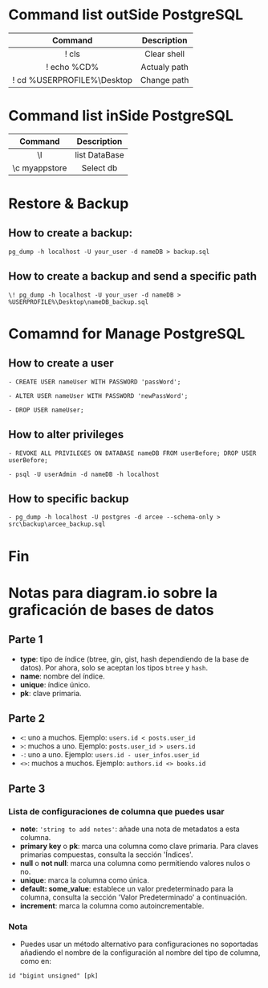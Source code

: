 # Command list outSide PostgreSQL

| Command | Description |
| :-----: | :-----: |
| \! cls                        | Clear shell |
| \! echo %CD%                  | Actualy path |
| \! cd %USERPROFILE%\Desktop   | Change path |

# Command list inSide PostgreSQL

| Command | Description |
| :-----: | :-----: |
| \l            | list DataBase |
| \c myappstore | Select db |


# Restore & Backup

## How to create a backup:

    pg_dump -h localhost -U your_user -d nameDB > backup.sql
    
## How to create a backup and send a specific path

    \! pg_dump -h localhost -U your_user -d nameDB > %USERPROFILE%\Desktop\nameDB_backup.sql

# Comamnd for Manage PostgreSQL

## How to create a user
    
    - CREATE USER nameUser WITH PASSWORD 'passWord';

    - ALTER USER nameUser WITH PASSWORD 'newPassWord';

    - DROP USER nameUser;

## How to alter privileges

    - REVOKE ALL PRIVILEGES ON DATABASE nameDB FROM userBefore; DROP USER userBefore;

    - psql -U userAdmin -d nameDB -h localhost

## How to specific backup

    - pg_dump -h localhost -U postgres -d arcee --schema-only > src\backup\arcee_backup.sql

# Fin

# Notas para diagram.io sobre la graficación de bases de datos

## Parte 1

- **type**: tipo de índice (btree, gin, gist, hash dependiendo de la base de datos). Por ahora, solo se aceptan los tipos `btree` y `hash`.
- **name**: nombre del índice.
- **unique**: índice único.
- **pk**: clave primaria.

## Parte 2

- `<`: uno a muchos. Ejemplo: `users.id < posts.user_id`
- `>`: muchos a uno. Ejemplo: `posts.user_id > users.id`
- `-`: uno a uno. Ejemplo: `users.id - user_infos.user_id`
- `<>`: muchos a muchos. Ejemplo: `authors.id <> books.id`

## Parte 3

### Lista de configuraciones de columna que puedes usar

- **note**: `'string to add notes'`: añade una nota de metadatos a esta columna.
- **primary key** o **pk**: marca una columna como clave primaria. Para claves primarias compuestas, consulta la sección 'Índices'.
- **null** o **not null**: marca una columna como permitiendo valores nulos o no.
- **unique**: marca la columna como única.
- **default: some_value**: establece un valor predeterminado para la columna, consulta la sección 'Valor Predeterminado' a continuación.
- **increment**: marca la columna como autoincrementable.

### Nota

- Puedes usar un método alternativo para configuraciones no soportadas añadiendo el nombre de la configuración al nombre del tipo de columna, como en: 

```plaintext
id "bigint unsigned" [pk]
```
